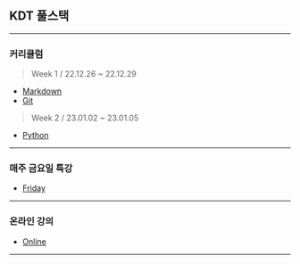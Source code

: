 
## KDT 풀스택
***
### 커리큘럼
> Week 1 / 22.12.26 ~ 22.12.29
* [Markdown](markdown.md) 
* [Git](git)
> Week 2 / 23.01.02 ~ 23.01.05
* [Python](Python)
***
### 매주 금요일 특강
* [Friday](Friday)
***
### 온라인 강의
* [Online](Online)
***

